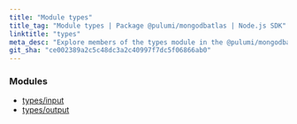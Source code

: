 ```yaml
---
title: "Module types"
title_tag: "Module types | Package @pulumi/mongodbatlas | Node.js SDK"
linktitle: "types"
meta_desc: "Explore members of the types module in the @pulumi/mongodbatlas package."
git_sha: "ce002389a2c5c48dc3a2c40997f7dc5f06866ab0"
---
```


<!-- WARNING: this page was generated by a tool. Do not edit it by hand. -->
<!-- To change it, please see https://github.com/pulumi/docs/tree/master/tools/tscdocgen. -->


<h3>Modules</h3>
<ul class="api">
    <li><a href="input/"><span class="symbol module"></span>types/input</a></li>
    <li><a href="output/"><span class="symbol module"></span>types/output</a></li>
</ul>








